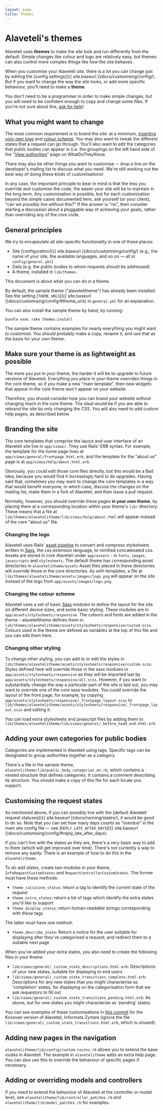 ```yaml
---
layout: page
title: Themes
---
```


# Alaveteli's themes

<p class="lead">
    Alaveteli uses <strong>themes</strong> to make the site look and run
    differently from the default.
    Simple changes like colour and logo are relatively easy, but themes can also
  control more complex things like <em>how</em> the site behaves.
</p>

When you customise your Alaveteli site, there is a lot you can change just
by editing the [config settings]({{ site.baseurl }}docs/customising/config/).
But if you want to change the way the site looks, or add more specific
behaviour, you'll need to make a **theme**.

You don't need to be a programmer in order to make simple changes, but you will
need to be confident enough to copy and change some files. If you're not sure
about this, [ask for help](/community/)!

## What you might want to change

The most common requirement is to brand the site: at a minimum,
[inserting your own logo](#changing-the-logo) and [colour scheme](#changing-the-colour-scheme).  You may also want to tweak
the different states that a request can go through.  You'll also want
to edit the categories that public bodies can appear in (i.e. the
groupings on the left hand side of the
"[View authorities](https://www.whatdotheyknow.com/body/list/all)" page
on WhatDoTheyKnow.

There may also be other things you want to customise -- drop a line on
the developer's mailing list to discuss what you need.  We're still working
out the best way of doing these kinds of customisations!

In any case, the important principle to bear in mind is that the less
you override and customise the code, the easier your site will be to
maintain in the long term.  Any customisation is possible, but for
each customisation beyond the simple cases documented here, ask
yourself (or your client), "can we possibly live without this?"  If the
answer is "no", then consider starting a discussion about a pluggable
way of achieving your goals, rather than overriding any of the core
code.

## General principles

We try to encapsulate all site-specific functionality in one of these
places:

* Site [configuration]({{ site.baseurl }}docs/customising/config/)
  (e.g., the name of your site, the available
  languages, and so on &mdash; all in `config/general.yml`)
* Data (e.g. the public bodies to whom requests should be addressed)
* A theme, installed in `lib/themes`.

This document is about what you can do in a theme.

By default, the sample theme ("alavetelitheme") has already been
installed.  See the setting
[`THEME_URLS`]({{ site.baseurl }}docs/customising/config/#theme_urls)
in `general.yml` for an explanation.

You can also install the sample theme by hand, by running:

    bundle exec rake themes:install

The sample theme contains examples for nearly everything you might
want to customise.  You should probably make a copy, rename it, and
use that as the basis for your own theme.

## Make sure your theme is as lightweight as possible

The more you put in your theme, the harder it will be to upgrade to
future versions of Alaveteli.  Everything you place in your theme
overrides things in the core theme, so if you make a new "main
template", then new widgets that appear in the core theme won't appear
on your website.

Therefore, you should consider how you can brand your website without
changing much in the core theme.  The ideal would be if you are able
to rebrand the site by only changing the CSS.  You will also need to
add custom help pages, as described below.

## Branding the site

The core templates that comprise the layout and user interface of an
Alaveteli site live in `app/views/`.  They use Rails' ERB syntax.
For example, the template for the home page lives at
`app/views/general/frontpage.html.erb`, and the template for the "about
us" page is at `app/views/help/about.html.erb`.

Obviously, you *could* edit those core files directly, but this would
be a Bad Idea, because you would find it increasingly hard to do
upgrades.  Having said that, sometimes you may want to change the core
templates in a way that would benefit everyone, in which case, discuss
the changes on the mailing list, make them in a fork of Alaveteli, and
then issue a pull request.

Normally, however, you should override these pages **in your own
theme**, by placing them at a corresponding location within your
theme's `lib/` directory.  These means that a file at
`lib/themes/alavetelitheme/lib/views/help/about.rhml` will appear
instead of the core "about us" file.

### Changing the logo

Alaveteli uses Rails' [asset pipeline](http://guides.rubyonrails.org/asset_pipeline.html) to convert and compress stylesheets written in
<a href="{{ site.baseurl }}docs/glossary/#sass" class="glossary">Sass</a>,
the css extension language, to minified concatenated css. Assets are stored in core Alaveteli under `app/assets` - in `fonts`, `images`, `javascripts` and `stylesheets`.
The default theme has corresponding asset directories in `alavetelitheme/assets` Asset files placed in these directories will  override those in the core directories. As with templates, a file at `lib/themes/alavetelitheme/assets/images/logo.png` will appear on the site instead of the logo from `app/assets/images/logo.png`.

### Changing the colour scheme

Alaveteli uses a set of basic
<a href="{{ site.baseurl }}docs/glossary/#sass" class="glossary">Sass</a>
modules to define the layout for the site on different device sizes, and some basic styling. These modules are in `app/assets/stylesheets/responsive`. The colours and fonts are added in the theme - alavetelitheme defines them in `lib/themes/alavetelitheme/assets/stylesheets/responsive/custom.scss`. Colours used in the theme are defined as variables at the top of this file and you can edit them here.

### Changing other styling

To change other styling, you can add to or edit the styles in `lib/themes/alavetelitheme/assets/stylesheets/responsive/custom.scss`. Styles defined here will override those in the sass modules in `app/assets/stylesheets/responsive` as they will be imported last by `app/assets/stylesheets/responsive/all.scss`. However, if you want to substantially change the way a particular part of the site is laid out, you may want to override one of the core sass modules. You could override the layout of the front page, for example, by copying `app/assets/stylesheets/responsive/_frontpage_layout.scss` to `lib/themes/alavetelitheme/assets/stylesheets/responsive/_frontpage_layout.scss` and editing it.

You can load extra stylesheets and javascript files by adding them to `lib/themes/alavetelitheme/lib/views/general/_before_head_end.html.erb`

## Adding your own categories for public bodies

Categories are implemented in Alaveteli using tags.  Specific tags can
be designated to group authorities together as a category.

There's a file in the sample theme,
`alavetelitheme/lib/public_body_categories_en.rb`, which contains a
nested structure that defines categories.  It contains a comment
describing its structure. You should make a copy of this file for each
locale you support.

## Customising the request states

As mentioned above, if you can possibly live with the
[default Alaveteli request statuses]({{ site.baseurl }}docs/running/states/),
it would be good to do so.  Note that you can set how many days counts
as "overdue" in the main site config file &mdash;
see [`REPLY_LATE_AFTER_DAYS`]({{ site.baseurl }}docs/customising/config/#reply_late_after_days).

If you can't live with the states as they are, there's a very basic
way to add to them (which will get improved over time).  There's not
currently a way to remove any easily.  There is an example of how to
do this in the `alavetelitheme`.

To do add states, create two modules in your theme,
`InfoRequestCustomStates` and `RequestControllerCustomStates`.  The
former must have these methods:

* `theme_calculate_status`: return a tag to identify the current state of the request
* `theme_extra_states`: return a list of tags which identify the extra states you'd like to support
* `theme_display_status`: return human-readable strings corresponding with these tags

The latter must have one method:

* `theme_describe_state`: Return a notice for the user suitable for
  displaying after they've categorised a request; and redirect them to
  a suitable next page

When you've added your extra states, you also need to create the following files in your theme:

* `lib/views/general/_custom_state_descriptions.html.erb`: Descriptions
  of your new states, suitable for displaying to end users
* `lib/views/general/_custom_state_transitions_complete.html.erb`:
  Descriptions for any new states that you might characterise as
  'completion' states, for displaying on the categorisation form that
  we ask requestors to fill out
* `lib/views/general/_custom_state_transitions_pending.html.erb`: As
  above, but for new states you might characterise as 'pending'
  states.

You can see examples of these customisations in
[this commit](https://github.com/sebbacon/informatazyrtare-theme/commit/2b240491237bd72415990399904361ce9bfa431d)
for the Kosovan version of Alaveteli, Informata Zyrtare (ignore the
file `lib/views/general/_custom_state_transitions.html.erb`, which is
unused).

## Adding new pages in the navigation

`alavetelitheme/lib/config/custom-routes.rb` allows you to extend the base routes in
Alaveteli.  The example in `alavetelitheme` adds an extra help page.
You can also use this to override the behaviour of specific pages if
necessary.

## Adding or overriding models and controllers

If you need to extend the behaviour of Alaveteli at the controller or model level, see `alavetelitheme/lib/controller_patches.rb` and `alavetelitheme/lib/model_patches.rb` for examples.
